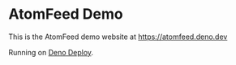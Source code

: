 # AtomFeed Demo

This is the AtomFeed demo website at <https://atomfeed.deno.dev>

Running on [Deno Deploy](https://deno.com/deploy).

